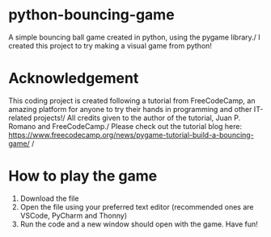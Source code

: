 # python-bouncing-game
A simple bouncing ball game created in python, using the pygame library./
I created this project to try making a visual game from python!

# Acknowledgement
This coding project is created following a tutorial from FreeCodeCamp, an amazing platform for anyone to try their hands in programming and other IT-related projects!/
All credits given to the author of the tutorial, Juan P. Romano and FreeCodeCamp./
Please check out the tutorial blog here: https://www.freecodecamp.org/news/pygame-tutorial-build-a-bouncing-game/ /

# How to play the game
1. Download the file
2. Open the file using your preferred text editor (recommended ones are VSCode, PyCharm and Thonny)
3. Run the code and a new window should open with the game. Have fun!
